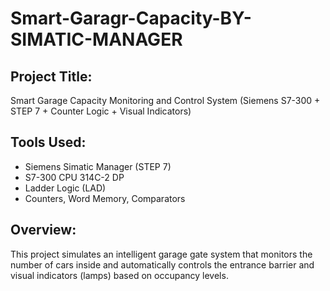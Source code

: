 # Smart-Garagr-Capacity-BY-SIMATIC-MANAGER

## Project Title:
Smart Garage Capacity Monitoring and Control System
(Siemens S7-300 + STEP 7 + Counter Logic + Visual Indicators)

## Tools Used:
- Siemens Simatic Manager (STEP 7)
- S7-300 CPU 314C-2 DP
- Ladder Logic (LAD)
- Counters, Word Memory, Comparators

## Overview:
This project simulates an intelligent garage gate system that monitors the number of cars inside and
automatically controls the entrance barrier and visual indicators (lamps) based on occupancy levels.
